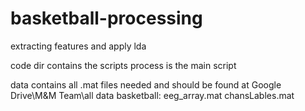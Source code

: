# basketball-processing
extracting features and apply lda

code dir contains the scripts
  process is the main script

data contains all .mat files needed
and should be found at Google Drive\M&M Team\all data basketball:
  eeg_array.mat
  chansLables.mat
